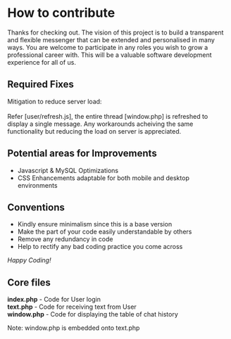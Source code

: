 <h1> How to contribute </h1>

Thanks for checking out. The vision of this project is to build a transparent and flexible messenger that can be extended and personalised in many ways. You are welcome to participate in any roles you wish to grow a professional career with. This will be a valuable software development experience for all of us.

<h2> Required Fixes </h2>
Mitigation to reduce server load: <br><br>
Refer [user/refresh.js], the entire thread [window.php] is refreshed to display a single message. Any workarounds acheiving the same functionality but reducing the load on server is appreciated. 

<h2> Potential areas for Improvements </h2>

* Javascript & MySQL Optimizations 
* CSS Enhancements adaptable for both mobile and desktop environments 

<h2> Conventions </h2>

* Kindly ensure minimalism since this is a base version 
* Make the part of your code easily understandable by others
* Remove any redundancy in code
* Help to rectify any bad coding practice you come across <br>

*Happy Coding!* 

<h2> Core files </h2>

**index.php**  - Code for User login <br> 
**text.php**   - Code for receiving text from User <br>
**window.php** - Code for displaying the table of chat history <br>

Note: window.php is embedded onto text.php
